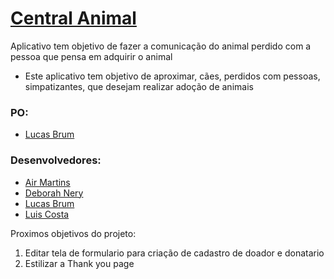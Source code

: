 # [Central Animal](https://fullstack-r2plg4vtt-devs-need-love-too.vercel.app/register/index.html)   
  
  Aplicativo tem objetivo de fazer a comunicação do animal perdido com a pessoa que pensa em adquirir o animal
  
  * Este aplicativo tem objetivo de aproximar, cães, perdidos com pessoas, simpatizantes, que desejam realizar adoção de animais
  
  ### PO:

* [Lucas Brum](https://github.com/Lucas-Brum)

  
### Desenvolvedores:
  
 * [Air Martins](https://github.com/AirMartins)
 * [Deborah Nery](https://github.com/Deborah-Nery)
 * [Lucas Brum](https://github.com/Lucas-Brum)
 * [Luis Costa](https://github.com/Luis-Costa)
  
  
  Proximos objetivos do projeto:
  1. Editar tela de formulario para criação de cadastro de doador e donatario
  2. Estilizar a Thank you page

